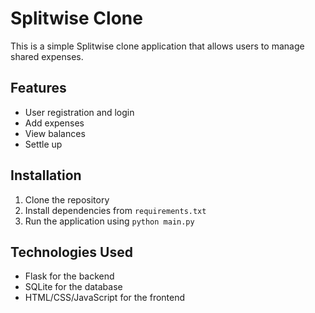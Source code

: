 # Splitwise Clone

This is a simple Splitwise clone application that allows users to manage shared expenses.

## Features
- User registration and login
- Add expenses
- View balances
- Settle up

## Installation
1. Clone the repository
2. Install dependencies from `requirements.txt`
3. Run the application using `python main.py`

## Technologies Used
- Flask for the backend
- SQLite for the database
- HTML/CSS/JavaScript for the frontend
